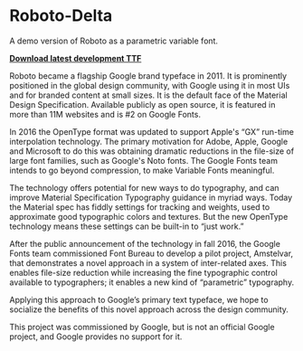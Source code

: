 # Roboto-Delta

A demo version of Roboto as a parametric variable font.

**[Download latest development TTF](https://github.com/TypeNetwork/Roboto-Delta/raw/master/fonts/RobotoDelta-VF.ttf)**

Roboto became a flagship Google brand typeface in 2011.
It is prominently positioned in the global design community, with Google using it in most UIs and for branded content at small sizes.
It is the default face of the Material Design Specification.
Available publicly as open source, it is featured in more than 11M websites and is #2 on Google Fonts.

In 2016 the OpenType format was updated to support Apple's “GX” run-time interpolation technology.
The primary motivation for Adobe, Apple, Google and Microsoft to do this was obtaining dramatic reductions in the file-size of large font families, such as Google's Noto fonts. 
The Google Fonts team intends to go beyond compression, to make Variable Fonts meaningful.

The technology offers potential for new ways to do typography, and can improve Material Specification Typography guidance in myriad ways.
Today the Material spec has fiddly settings for tracking and weights, used to approximate good typographic colors and textures.
But the new OpenType technology means these settings can be built-in to “just work.” 

After the public announcement of the technology in fall 2016, the Google Fonts team commissioned Font Bureau to develop a pilot project, Amstelvar, that demonstrates a novel approach in a system of inter-related axes. 
This enables file-size reduction while increasing the fine typographic control available to typographers;
it enables a new kind of “parametric” typography.

Applying this approach to Google’s primary text typeface, we hope to socialize the benefits of this novel approach across the design community.

This project was commissioned by Google, but is not an official Google project, and Google provides no support for it.
